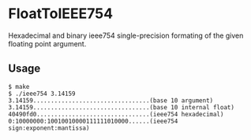 # FloatToIEEE754
Hexadecimal and binary ieee754 single-precision formating of the given floating point argument.
## Usage
    $ make
    $ ./ieee754 3.14159
    3.14159.................................(base 10 argument)
    3.14159.................................(base 10 internal float)
    40490fd0................................(ieee754 hexadecimal)
    0:10000000:10010010000111111010000......(ieee754 sign:exponent:mantissa)
